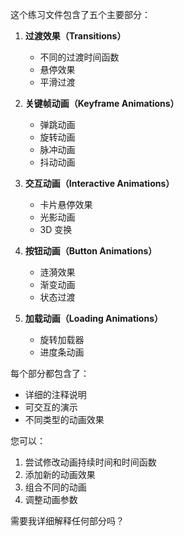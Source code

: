 这个练习文件包含了五个主要部分：

1. **过渡效果（Transitions）**
   - 不同的过渡时间函数
   - 悬停效果
   - 平滑过渡

2. **关键帧动画（Keyframe Animations）**
   - 弹跳动画
   - 旋转动画
   - 脉冲动画
   - 抖动动画

3. **交互动画（Interactive Animations）**
   - 卡片悬停效果
   - 光影动画
   - 3D 变换

4. **按钮动画（Button Animations）**
   - 涟漪效果
   - 渐变动画
   - 状态过渡

5. **加载动画（Loading Animations）**
   - 旋转加载器
   - 进度条动画

每个部分都包含了：
- 详细的注释说明
- 可交互的演示
- 不同类型的动画效果

您可以：
1. 尝试修改动画持续时间和时间函数
2. 添加新的动画效果
3. 组合不同的动画
4. 调整动画参数

需要我详细解释任何部分吗？
